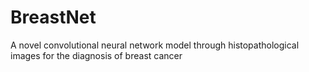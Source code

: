 # BreastNet
A novel convolutional neural network model through histopathological images for the diagnosis of breast cancer

